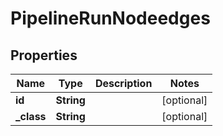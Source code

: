 

# PipelineRunNodeedges

## Properties

Name | Type | Description | Notes
------------ | ------------- | ------------- | -------------
**id** | **String** |  |  [optional]
**_class** | **String** |  |  [optional]




